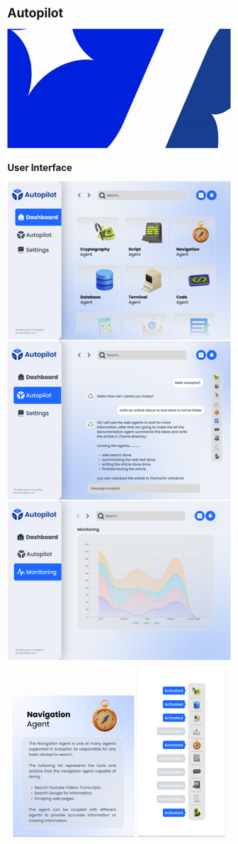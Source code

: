 # Autopilot
![autopilot](./Autopilot-Frontend/UI/logo.gif)


## User Interface 
![Dashboard](./Autopilot-Frontend/UI/Dashboard.png)
![chatscreen](./Autopilot-Frontend/UI/chatscreen.png)
![chatscreen](./Autopilot-Frontend/UI/monitoring.png)
<p align="center">
  <img src="./Autopilot-Frontend/UI/ToolDescreption.png" alt="ToolDescreption" width="55%" />
  <img src="./Autopilot-Frontend/UI/toolbar.png" alt="toolbar" width="40%" />
</p>


